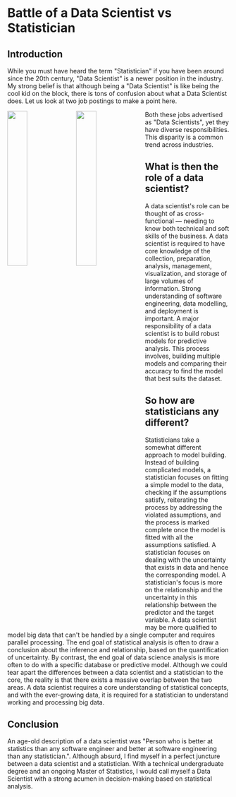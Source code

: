 # Battle of a Data Scientist vs Statistician 

## Introduction
While you must have heard the term "Statistician" if you have been around since the 20th century, "Data Scientist" is a newer position in the industry. My strong belief is that although being a "Data Scientist" is like being the cool kid on the block, there is tons of confusion about what a Data Scientist does. Let us look at two job postings to make a point here.

<img src="https://user-images.githubusercontent.com/29751013/187302424-076ebf2e-2a14-408b-8095-af996b811ff7.png" style="float: left; width: 30%; margin-right: 1%; margin-bottom: 0.5em;">    
<img src="https://user-images.githubusercontent.com/29751013/187302020-0798cece-cd5f-453a-ad96-16f15ed0fe08.png" style="float: left; width: 30%; margin-right: 1%; margin-bottom: 0.5em;">

Both these jobs advertised as "Data Scientists", yet they have diverse responsibilities. This disparity is a common trend across industries. 

## What is then the role of a data scientist?
A data scientist's role can be thought of as cross-functional — needing to know both technical and soft skills of the business. A data scientist is required to have core knowledge of the collection, preparation, analysis, management, visualization, and storage of large volumes of information. Strong understanding of software engineering, data modelling, and deployment is important. A major responsibility of a data scientist is to build robust models for predictive analysis. This process involves, building multiple models and comparing their accuracy to find the model that best suits the dataset. 

## So how are statisticians any different?
Statisticians take a somewhat different approach to model building. Instead of building complicated models, a statistician focuses on fitting a simple model to the data, checking if the assumptions satisfy, reiterating the process by addressing the violated assumptions, and the process is marked complete once the model is fitted with all the assumptions satisfied. A statistician focuses on dealing with the uncertainty that exists in data and hence the corresponding model. A statistician's focus is more on the relationship and the uncertainty in this relationship between the predictor and the target variable. A data scientist may be more qualified to model big data that can't be handled by a single computer and requires parallel processing. The end goal of statistical analysis is often to draw a conclusion about the inference and relationship, based on the quantification of uncertainty. By contrast, the end goal of data science analysis is more often to do with a specific database or predictive model. Although we could tear apart the differences between a data scientist and a statistician to the core, the reality is that there exists a massive overlap between the two areas. A data scientist requires a core understanding of statistical concepts, and with the ever-growing data, it is required for a statistician to understand working and processing big data. 

## Conclusion
An age-old description of a data scientist was "Person who is better at statistics than any software engineer and better at software engineering than any statistician.". Although absurd, I find myself in a perfect juncture between a data scientist and a statistician. With a technical undergraduate degree and an ongoing Master of Statistics, I would call myself a Data Scientist with a strong acumen in decision-making based on statistical analysis. 

